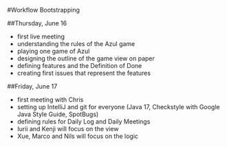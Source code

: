 #Workflow Bootstrapping

##Thursday, June 16

- first live meeting
- understanding the rules of the Azul game
- playing one game of Azul
- designing the outline of the game view on paper
- defining features and the Definition of Done
- creating first issues that represent the features

##Friday, June 17

- first meeting with Chris
- setting up IntelliJ and git for everyone (Java 17, Checkstyle with Google Java Style Guide,
  SpotBugs)
- defining rules for Daily Log and Daily Meetings
- Iurii and Kenji will focus on the view
- Xue, Marco and Nils will focus on the logic

